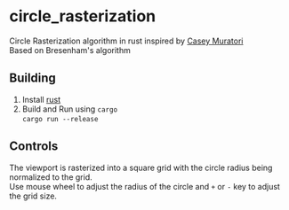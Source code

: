 # circle_rasterization
Circle Rasterization algorithm in rust inspired by [Casey Muratori](https://www.youtube.com/watch?v=JtgQJT08J1g)  
Based on Bresenham's algorithm  

## Building
1. Install [rust](https://rust-lang.org)
2. Build and Run using `cargo`  
    `cargo run --release`

## Controls
The viewport is rasterized into a square grid with the circle radius being normalized to the grid.  
Use mouse wheel to adjust the radius of the circle and `+` or `-` key to adjust the grid size.
